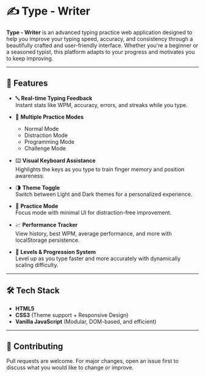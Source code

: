 # ✍️ Type - Writer

**Type - Writer** is an advanced typing practice web application designed to help you improve your typing speed, accuracy, and consistency through a beautifully crafted and user-friendly interface. Whether you're a beginner or a seasoned typist, this platform adapts to your progress and motivates you to keep improving.

---

## 🚀 Features

- 🔤 **Real-time Typing Feedback**  
  Instant stats like WPM, accuracy, errors, and streaks while you type.

- 🎯 **Multiple Practice Modes**
  - Normal Mode
  - Distraction Mode
  - Programming Mode
  - Challenge Mode

- ⌨️ **Visual Keyboard Assistance**  
  Highlights the keys as you type to train finger memory and position awareness.

- 🌗 **Theme Toggle**  
  Switch between Light and Dark themes for a personalized experience.

- 🧠 **Practice Mode**  
  Focus mode with minimal UI for distraction-free improvement.

- 📈 **Performance Tracker**  
  View history, best WPM, average performance, and more with localStorage persistence.

- 🧩 **Levels & Progression System**  
  Level up as you type faster and more accurately with dynamically scaling difficulty.

---

## 🛠️ Tech Stack

- **HTML5**
- **CSS3** (Theme support + Responsive Design)
- **Vanilla JavaScript** (Modular, DOM-based, and efficient)

---

## 🤝 Contributing

Pull requests are welcome. For major changes, open an issue first to discuss what you would like to change or improve.
